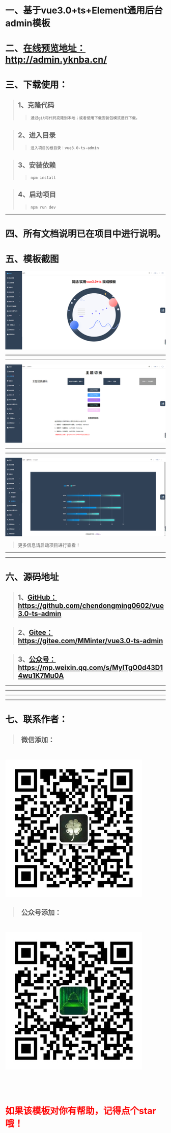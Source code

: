 # 一、基于vue3.0+ts+Element通用后台admin模板

# 二、<a href="http://admin.yknba.cn/" target="_blank">在线预览地址：http://admin.yknba.cn/</a>

# 三、下载使用：
> ## 1、克隆代码
>> ```
>> 通过git将代码克隆到本地；或者使用下载安装包模式进行下载。
>> ```

> ## 2、进入目录
>> ```
>> 进入项目的根目录：vue3.0-ts-admin
>> ```

> ## 3、安装依赖
>> ```
>> npm install
>> ```

> ## 4、启动项目
>> ```
>> npm run dev
>> ```

---
# 四、所有文档说明已在项目中进行说明。

# 五、模板截图
![首页](./src/assets/img/index.png)
***
***
![主题](./src/assets/img/color.png)
***
***
![图表](./src/assets/img/chart.png)

> 更多信息请启动项目进行查看！
*****
*****
# 六、源码地址
> ## 1、<a href="https://github.com/chendongming0602/vue3.0-ts-admin" target="_blank">GitHub：https://github.com/chendongming0602/vue3.0-ts-admin</a>

> ## 2、<a href="https://gitee.com/MMinter/vue3.0-ts-admin" target="_blank">Gitee：https://gitee.com/MMinter/vue3.0-ts-admin</a>

> ## 3、<a href="https://mp.weixin.qq.com/s/MyITgO0d43D14wu1K7Mu0A" target="_blank">公众号：https://mp.weixin.qq.com/s/MyITgO0d43D14wu1K7Mu0A</a>
****
****
***
***
# 七、联系作者：

> ## &nbsp;&nbsp;微信添加：

 <br/>



![微信](./src/assets/img/wx.jpg) 

> ## &nbsp;&nbsp;公众号添加：
 <br/>

![公众号](./src/assets/img/gzh.jpg)

<br/>
<br/>
<br/>

# <font color="red">如果该模板对你有帮助，记得点个star哦！